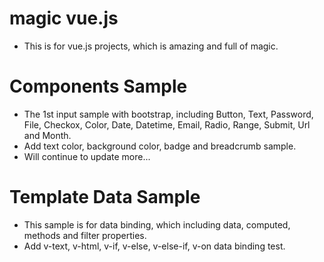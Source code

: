 # magic vue.js
 * This is for vue.js projects, which is amazing and full of magic.
		
 # Components Sample		
 * The 1st input sample with bootstrap, including Button, Text, Password, File, Checkox, Color, Date, Datetime, Email, Radio, Range, Submit, Url and Month.		
 * Add text color, background color, badge and breadcrumb sample.		
 *  Will continue to update more...

 # Template Data Sample
 * This sample is for data binding, which including data, computed, methods and filter properties.
 * Add v-text, v-html, v-if, v-else, v-else-if, v-on data binding test. 
